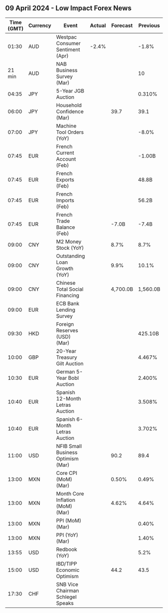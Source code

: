 ## 09 April 2024 - Low Impact Forex News

| Time (GMT) | Currency | Event | Actual | Forecast | Previous |
|------|----------|-------|--------|----------|----------|
| 01:30 | AUD | Westpac Consumer Sentiment (Apr) | -2.4% |  | -1.8% |
| 21 min | AUD | NAB Business Survey (Mar) |  |  | 10 |
| 04:35 | JPY | 5-Year JGB Auction |  |  | 0.310% |
| 06:00 | JPY | Household Confidence (Mar) |  | 39.7 | 39.1 |
| 07:00 | JPY | Machine Tool Orders (YoY) |  |  | -8.0% |
| 07:45 | EUR | French Current Account (Feb) |  |  | -1.00B |
| 07:45 | EUR | French Exports (Feb) |  |  | 48.8B |
| 07:45 | EUR | French Imports (Feb) |  |  | 56.2B |
| 07:45 | EUR | French Trade Balance (Feb) |  | -7.0B | -7.4B |
| 09:00 | CNY | M2 Money Stock (YoY) |  | 8.7% | 8.7% |
| 09:00 | CNY | Outstanding Loan Growth (YoY) |  | 9.9% | 10.1% |
| 09:00 | CNY | Chinese Total Social Financing |  | 4,700.0B | 1,560.0B |
| 09:00 | EUR | ECB Bank Lending Survey |  |  |  |
| 09:30 | HKD | Foreign Reserves (USD) (Mar) |  |  | 425.10B |
| 10:00 | GBP | 20-Year Treasury Gilt Auction |  |  | 4.467% |
| 10:30 | EUR | German 5-Year Bobl Auction |  |  | 2.400% |
| 10:40 | EUR | Spanish 12-Month Letras Auction |  |  | 3.508% |
| 10:40 | EUR | Spanish 6-Month Letras Auction |  |  | 3.702% |
| 11:00 | USD | NFIB Small Business Optimism (Mar) |  | 90.2 | 89.4 |
| 13:00 | MXN | Core CPI (MoM) (Mar) |  | 0.50% | 0.49% |
| 13:00 | MXN | Month Core Inflation (MoM) (Mar) |  | 4.62% | 4.64% |
| 13:00 | MXN | PPI (MoM) (Mar) |  |  | 0.40% |
| 13:00 | MXN | PPI (YoY) (Mar) |  |  | 1.40% |
| 13:55 | USD | Redbook (YoY) |  |  | 5.2% |
| 15:00 | USD | IBD/TIPP Economic Optimism |  | 44.2 | 43.5 |
| 17:30 | CHF | SNB Vice Chairman Schlegel Speaks |  |  |  |
